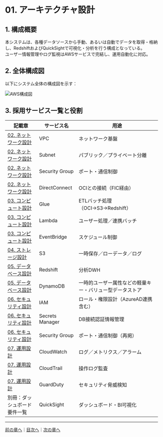 # 01. アーキテクチャ設計

## 1. 構成概要

本システムは、各種データソースから手動、あるいは自動でデータを取得・格納し、RedshiftおよびQuickSightで可視化・分析を行う構成となっている。  
ユーザー情報管理やログ監視はAWSサービスで完結し、運用自動化に対応。

## 2. 全体構成図

以下にシステム全体の構成図を示す：

![AWS構成図](../assets/AWS全体構成図.svg)

## 3. 採用サービス一覧と役割

| 記載章                                  | サービス名          | 用途                                   |
|------------------------------------------|---------------------|----------------------------------------|
| [02. ネットワーク設計](02_network.md)     | VPC                | ネットワーク基盤                       |
| [02. ネットワーク設計](02_network.md)     | Subnet             | パブリック／プライベート分離           |
| [02. ネットワーク設計](02_network.md)     | Security Group     | ポート・通信制御                       |
| [02. ネットワーク設計](02_network.md)     | DirectConnect      | OCIとの接続（FIC経由）                 |
| [03. コンピュート設計](03_compute.md)     | Glue               | ETLバッチ処理（OCI→S3→Redshift）       |
| [03. コンピュート設計](03_compute.md)     | Lambda             | ユーザー処理／連携バッチ               |
| [03. コンピュート設計](03_compute.md)     | EventBridge        | スケジュール制御                       |
| [04. ストレージ設計](04_storage.md)       | S3                 | 一時保存／ローデータ／ログ             |
| [05. データベース設計](05_database.md)     | Redshift           | 分析DWH                                |
| [05. データベース設計](05_database.md)     | DynamoDB           | 一時的ユーザー属性などの軽量キー・バリュー型データストア       |
| [06. セキュリティ設計](06_security.md)     | IAM                | ロール・権限設計（AzureAD連携含む）     |
| [06. セキュリティ設計](06_security.md)     | Secrets Manager    | DB接続認証情報管理                     |
| [06. セキュリティ設計](06_security.md)     | Security Group     | ポート・通信制御（再掲）               |
| [07. 運用設計](07_operations.md)          | CloudWatch         | ログ／メトリクス／アラーム             |
| [07. 運用設計](07_operations.md)          | CloudTrail         | 操作ログ監査                           |
| [07. 運用設計](07_operations.md)          | GuardDuty          | セキュリティ脅威検知                   |
| 別冊：ダッシュボード要件一覧               | QuickSight         | ダッシュボード・BI可視化               |

---

[前の章へ](00_overview.md)｜[目次へ](README.md)｜[次の章へ](02_network.md)
